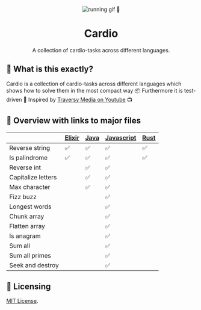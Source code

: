 <p align="center"><a><img src="https://media0.giphy.com/media/JRlqKEzTDKci5JPcaL/200.gif" alt="running gif 🏃"/></a></p>

<h1 align="center">Cardio</h1>
<p align="center">A collection of cardio-tasks across different languages.</p>

## 🙉 What is this exactly?

Cardio is a collection of cardio-tasks across different languages which shows how to solve them in the most compact way 📦 Furthermore it is test-driven 🧪 Inspired by [Traversy Media on Youtube](https://www.youtube.com/watch?v=M2bJBuaOeOQ) 📺

## 📄 Overview with links to major files

||[Elixir](elixir-cardio/lib/elixir_cardio.ex) | [Java](java-cardio/src/test/java/app/AppTest.java) | [Javascript](javascript-cardio/test.js) | [Rust](rust-cardio/src/main.rs)|
|--------------------|------|--------|--------|--------|
| Reverse string     |✅|✅|✅|✅|
| Is palindrome      |✅|✅|✅|✅|
| Reverse int        | |✅|✅| |
| Capitalize letters | |✅|✅| |
| Max character      | |✅|✅| |
| Fizz buzz          | | |✅| |
| Longest words      | | |✅| |
| Chunk array        | | |✅| |
| Flatten array      | | |✅| |
| Is anagram         | | |✅| |
| Sum all            | | |✅| |
| Sum all primes     | | |✅| |
| Seek and destroy   | | |✅| |

## 📜 Licensing

[MIT License](LICENSE).
